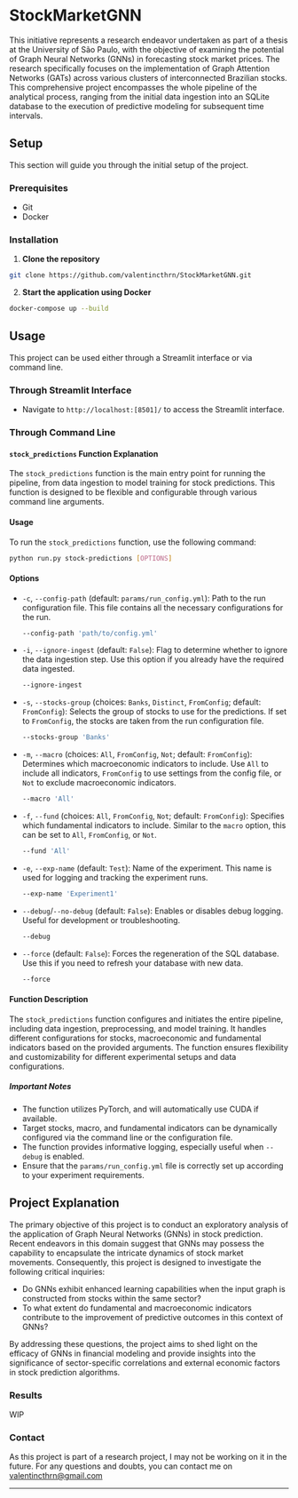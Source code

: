 # StockMarketGNN

This initiative represents a research endeavor undertaken as part of a thesis at the University of São Paulo, with the objective of examining the potential of Graph Neural Networks (GNNs) in forecasting stock market prices. The research specifically focuses on the implementation of Graph Attention Networks (GATs) across various clusters of interconnected Brazilian stocks. This comprehensive project encompasses the whole pipeline of the analytical process, ranging from the initial data ingestion into an SQLite database to the execution of predictive modeling for subsequent time intervals.

## Setup

This section will guide you through the initial setup of the project.

### Prerequisites

- Git
- Docker

### Installation

1. **Clone the repository**

```bash
git clone https://github.com/valentincthrn/StockMarketGNN.git
```

2. **Start the application using Docker**

```bash
docker-compose up --build
```

## Usage

This project can be used either through a Streamlit interface or via command line.

### Through Streamlit Interface

- Navigate to `http://localhost:[8501]/` to access the Streamlit interface.

### Through Command Line

#### `stock_predictions` Function Explanation

The `stock_predictions` function is the main entry point for running the pipeline, from data ingestion to model training for stock predictions. This function is designed to be flexible and configurable through various command line arguments.

#### Usage

To run the `stock_predictions` function, use the following command:

```bash
python run.py stock-predictions [OPTIONS]
```

#### Options

- `-c`, `--config-path` (default: `params/run_config.yml`): Path to the run configuration file. This file contains all the necessary configurations for the run.
  
  ```bash
  --config-path 'path/to/config.yml'
  ```

- `-i`, `--ignore-ingest` (default: `False`): Flag to determine whether to ignore the data ingestion step. Use this option if you already have the required data ingested.

  ```bash
  --ignore-ingest
  ```

- `-s`, `--stocks-group` (choices: `Banks`, `Distinct`, `FromConfig`; default: `FromConfig`): Selects the group of stocks to use for the predictions. If set to `FromConfig`, the stocks are taken from the run configuration file.

  ```bash
  --stocks-group 'Banks'
  ```

- `-m`, `--macro` (choices: `All`, `FromConfig`, `Not`; default: `FromConfig`): Determines which macroeconomic indicators to include. Use `All` to include all indicators, `FromConfig` to use settings from the config file, or `Not` to exclude macroeconomic indicators.

  ```bash
  --macro 'All'
  ```

- `-f`, `--fund` (choices: `All`, `FromConfig`, `Not`; default: `FromConfig`): Specifies which fundamental indicators to include. Similar to the `macro` option, this can be set to `All`, `FromConfig`, or `Not`.

  ```bash
  --fund 'All'
  ```

- `-e`, `--exp-name` (default: `Test`): Name of the experiment. This name is used for logging and tracking the experiment runs.

  ```bash
  --exp-name 'Experiment1'
  ```

- `--debug`/`--no-debug` (default: `False`): Enables or disables debug logging. Useful for development or troubleshooting.

  ```bash
  --debug
  ```

- `--force` (default: `False`): Forces the regeneration of the SQL database. Use this if you need to refresh your database with new data.

  ```bash
  --force
  ```

#### Function Description

The `stock_predictions` function configures and initiates the entire pipeline, including data ingestion, preprocessing, and model training. It handles different configurations for stocks, macroeconomic and fundamental indicators based on the provided arguments. The function ensures flexibility and customizability for different experimental setups and data configurations. 

##### Important Notes

- The function utilizes PyTorch, and will automatically use CUDA if available.
- Target stocks, macro, and fundamental indicators can be dynamically configured via the command line or the configuration file.
- The function provides informative logging, especially useful when `--debug` is enabled.
- Ensure that the `params/run_config.yml` file is correctly set up according to your experiment requirements.


## Project Explanation

The primary objective of this project is to conduct an exploratory analysis of the application of Graph Neural Networks (GNNs) in stock prediction. Recent endeavors in this domain suggest that GNNs may possess the capability to encapsulate the intricate dynamics of stock market movements. Consequently, this project is designed to investigate the following critical inquiries:

- Do GNNs exhibit enhanced learning capabilities when the input graph is constructed from stocks within the same sector?
- To what extent do fundamental and macroeconomic indicators contribute to the improvement of predictive outcomes in this context of GNNs?
  
By addressing these questions, the project aims to shed light on the efficacy of GNNs in financial modeling and provide insights into the significance of sector-specific correlations and external economic factors in stock prediction algorithms.

### Results

WIP

### Contact

As this project is part of a research project, I may not be working on it in the future. For any questions and doubts, you can contact me on valentincthrn@gmail.com

---
